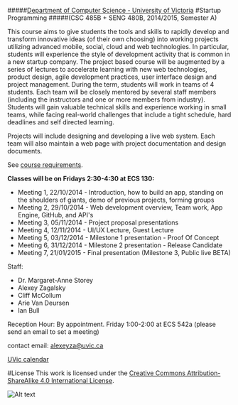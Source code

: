 #####[Department of Computer Science - University of Victoria](http://www.csc.uvic.ca/)
#Startup Programming
#####(CSC 485B + SENG 480B, 2014/2015, Semester A)

This course aims to give students the tools and skills to rapidly develop and transform innovative ideas (of their own choosing) into working projects utilizing advanced mobile, social, cloud and web technologies. In particular, students will experience the style of development activity that is common in a new startup company. The project based course will be augmented by a series of lectures to accelerate learning with new web technologies, product design, agile development practices, user interface design and project management. During the term, students will work in teams of 4 students. Each team will be closely mentored by several staff members (including the instructors and one or more members from industry). Students will gain valuable technical skills and experience working in small teams, while facing real-world challenges that include a tight schedule, hard deadlines and self directed learning.

Projects will include designing and developing a live web system. Each team will also maintain a web page with project documentation and design documents.

See [course requirements]().

**Classes will be on Fridays 2:30-4:30 at ECS 130:**

- Meeting 1, 22/10/2014 - Introduction, how to build an app, standing on the shoulders of giants, demo of previous projects, forming groups
- Meeting 2, 29/10/2014 - Web development overview, Team work, App Engine, GitHub, and API's
- Meeting 3, 05/11/2014 - Project proposal presentations
- Meeting 4, 12/11/2014 - UI/UX Lecture, Guest Lecture
- Meeting 5, 03/12/2014 - Milestone 1 presentation - Proof Of Concept
- Meeting 6, 31/12/2014 - Milestone 2 presentation - Release Candidate
- Meeting 7, 21/01/2015 - Final presentation (Milestone 3, Public live BETA)

Staff:

- Dr. Margaret-Anne Storey
- Alexey Zagalsky
- Cliff McCollum
- Arie Van Deursen
- Ian Bull

Reception Hour: By appointment. Friday 1:00-2:00 at ECS 542a (please send an email to set a meeting) 

contact email: [alexeyza@uvic.ca](mailto:alexeyza@uvic.ca)

[UVic calendar](http://web.uvic.ca/calendar2014/GI/2AYeID.html)

#License
This work is licensed under the [Creative Commons Attribution-ShareAlike 4.0 International License](http://creativecommons.org/licenses/by-sa/4.0/).

![Alt text](https://i.creativecommons.org/l/by-sa/4.0/88x31.png "Creative Commons Attribution-ShareAlike 4.0 International License")